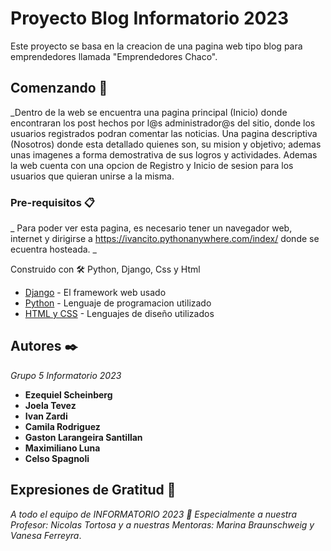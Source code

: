 # Proyecto Blog Informatorio 2023

Este proyecto se basa en la creacion de una pagina web tipo blog para emprendedores  llamada "Emprendedores Chaco".

## Comenzando 🚀

_Dentro de la web se encuentra una pagina principal (Inicio) donde encontraran los post hechos por l@s administrador@s del sitio, donde los usuarios registrados podran comentar las noticias. Una pagina descriptiva (Nosotros) donde esta detallado quienes son, su mision y objetivo; ademas unas imagenes a forma demostrativa de sus logros y actividades. Ademas la web cuenta con una opcion de Registro y Inicio de sesion para los usuarios que quieran unirse a la misma.

### Pre-requisitos 📋
_ Para poder ver esta pagina, es necesario tener un navegador web, internet y dirigirse a https://ivancito.pythonanywhere.com/index/ donde se ecuentra hosteada. _

Construido con 🛠️
Python, Django, Css y Html

* [Django](https://www.djangoproject.com) - El framework web usado
* [Python](https://www.python.org) - Lenguaje de programacion utilizado
* [HTML y CSS](https://developer.mozilla.org/es/docs/Web) - Lenguajes de diseño utilizados

## Autores ✒️

_Grupo 5 Informatorio 2023_

* **Ezequiel Scheinberg** 
* **Joela Tevez** 
* **Ivan Zardi** 
* **Camila Rodriguez** 
* **Gaston Larangeira Santillan** 
* **Maximiliano Luna** 
* **Celso Spagnoli** 

## Expresiones de Gratitud 🎁

*A todo el equipo de INFORMATORIO 2023 📢
*Especialmente a nuestra Profesor: Nicolas Tortosa y a nuestras Mentoras: Marina Braunschweig y Vanesa Ferreyra**.
